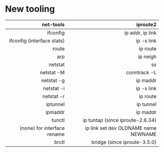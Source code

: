 
# New tooling

| net-tools | iproute2        |
|-----------:|---------------:|
| ifconfig   |ip addr, ip link|
|ifconfig (interface stats)|ip -s link|
| route  | ip route |
|arp | ip neigh |
|netstat | ss |
|netstat -M | conntrack -L |
|netstat -g | ip maddr |
|netstat -i | ip -s link |
|netstat -r | ip route |
| iptunnel  |ip tunnel |
|ipmaddr |ip maddr|
|tunctl | ip tuntap (since iproute-2.6.34)|
|(none) for interface rename | ip link set dev OLDNAME name NEWNAME|
| brctl |bridge (since iproute-3.5.0) |